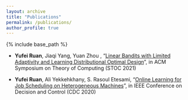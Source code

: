 ```yaml
---
layout: archive	
title: "Publications"
permalink: /publications/
author_profile: true	  
---
```


{% include base_path %}

  
- **Yufei Ruan**, Jiaqi Yang, Yuan Zhou , “[Linear Bandits with Limited Adaptivity and Learning Distributional Optimal Design](https://dl.acm.org/doi/abs/10.1145/3406325.3451004)”, in ACM Symposium on Theory of Computing (STOC 2021)

- **Yufei Ruan**, Ali Yekkehkhany, S. Rasoul Etesami, “[Online Learning for Job Scheduling on Heterogeneous Machines](https://ieeexplore.ieee.org/abstract/document/9303733)”, in IEEE Conference on Decision and Control (CDC 2020)

